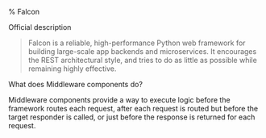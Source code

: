 % Falcon

 Official description

> Falcon is a reliable, high-performance Python web framework for building large-scale app backends and microservices. It encourages the REST architectural style, and tries to do as little as possible while remaining highly effective.


What does Middleware components do?

Middleware components provide a way to execute logic before the framework routes each request, after each request is routed but before the target responder is called, or just before the response is returned for each request.

